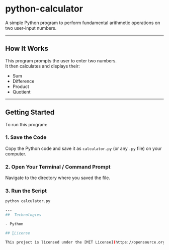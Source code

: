 # python-calculator
A simple Python program to perform fundamental arithmetic operations on two user-input numbers.

---

##  How It Works

This program prompts the user to enter two numbers.  
It then calculates and displays their:

- Sum  
- Difference  
- Product  
- Quotient  


---

##  Getting Started

To run this program:

### 1. Save the Code

Copy the Python code and save it as `calculator.py` (or any `.py` file) on your computer.

### 2. Open Your Terminal / Command Prompt

Navigate to the directory where you saved the file.

### 3. Run the Script

```bash
python calculator.py

---
##  Technologies

- Python

## 📄License

This project is licensed under the [MIT License](https://opensource.org/licenses/MIT).

